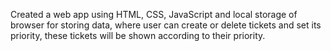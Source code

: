 Created a web app using HTML, CSS, JavaScript and local storage of browser for storing data, where user can create or delete tickets and set its priority, these tickets will be shown according to their priority.

